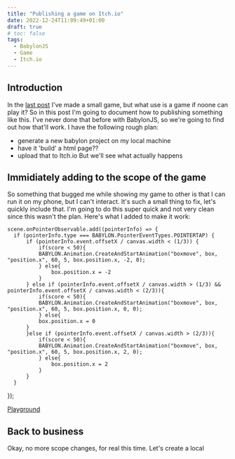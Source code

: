 ```yaml
---
title: "Publishing a game on Itch.io"
date: 2022-12-24T11:09:49+01:00
draft: true
# toc: false
tags:
  - BabylonJS
  - Game
  - Itch.io
---
```


## Introduction

In the [last post](./BabylonJS) I've made a small game, but what use is a game if noone can play it? So in this post I'm going to document how to publishing something like this. I've never done that before with BabylonJS, so we're going to find out how that'll work. I have the following rough plan:
- generate a new babylon project on my local machine
- have it 'build' a html page??
- upload that to Itch.io
But we'll see what actually happens

## Immidiately adding to the scope of the game
So something that bugged me while showing my game to other is that I can run it on my phone, but I can't interact. It's such a small thing to fix, let's quickly include that. I'm going to do this super quick and not very clean since this wasn't the plan. 
Here's what I added to make it work: 

    scene.onPointerObservable.add((pointerInfo) => {
      if (pointerInfo.type === BABYLON.PointerEventTypes.POINTERTAP) {
          if (pointerInfo.event.offsetX / canvas.width < (1/3)) {
              if(score < 50){
              BABYLON.Animation.CreateAndStartAnimation("boxmove", box, "position.x", 60, 5, box.position.x, -2, 0);
              } else{
                  box.position.x = -2
              }
          } else if (pointerInfo.event.offsetX / canvas.width > (1/3) && pointerInfo.event.offsetX / canvas.width < (2/3)){
              if(score < 50){
              BABYLON.Animation.CreateAndStartAnimation("boxmove", box, "position.x", 60, 5, box.position.x, 0, 0);
              } else{
              box.position.x = 0
          }
          }else if (pointerInfo.event.offsetX / canvas.width > (2/3)){
              if(score < 50){
              BABYLON.Animation.CreateAndStartAnimation("boxmove", box, "position.x", 60, 5, box.position.x, 2, 0);
              } else{
                  box.position.x = 2
              }
          }
      }
  });

[Playground](https://playground.babylonjs.com/#DSH9NF#9)

## Back to business
Okay, no more scope changes, for real this time. Let's create a local 